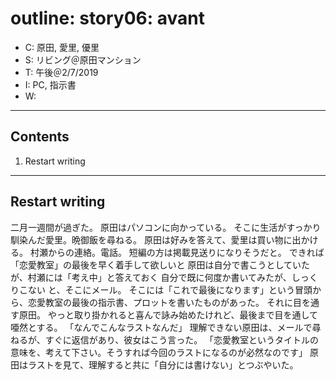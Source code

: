 # outline: story06: avant

- C: 原田, 愛里, 優里
- S: リビング＠原田マンション
- T: 午後＠2/7/2019
- I: PC, 指示書
- W:

---

## Contents

1. Restart writing

---

## Restart writing

二月一週間が過ぎた。
原田はパソコンに向かっている。
そこに生活がすっかり馴染んだ愛里。晩御飯を尋ねる。
原田は好みを答えて、愛里は買い物に出かける。
村瀬からの連絡。電話。
短編の方は掲載見送りになりそうだと。
できれば「恋愛教室」の最後を早く着手して欲しいと
原田は自分で書こうとしていたが、村瀬には「考え中」と答えておく
自分で既に何度か書いてみたが、しっくりこない
と、そこにメール。
そこには「これで最後になります」という冒頭から、恋愛教室の最後の指示書、プロットを書いたものがあった。
それに目を通す原田。
やっと取り掛かれると喜んで詠み始めたけれど、最後まで目を通して唖然とする。
「なんでこんなラストなんだ」
理解できない原田は、メールで尋ねるが、すぐに返信があり、彼女はこう言った。
「恋愛教室というタイトルの意味を、考えて下さい。そうすれば今回のラストになるのが必然なのです」
原田はラストを見て、理解すると共に「自分には書けない」とつぶやいた。


